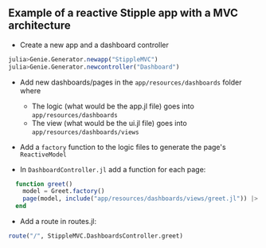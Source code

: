 ## Example of a reactive Stipple app with a MVC architecture

- Create a new app and a dashboard controller

```julia
julia>Genie.Generator.newapp("StippleMVC")
julia>Genie.Generator.newcontroller("Dashboard")

```
- Add new dashboards/pages in the `app/resources/dashboards` folder where
    - The logic (what would be the app.jl file) goes into `app/resources/dashboards`
    - The view (what would be the ui.jl file) goes into `app/resources/dashboards/views`

- Add a `factory` function to the logic files to generate the page's `ReactiveModel`

- In `DashboardController.jl` add a function for each page:

```julia
  function greet()
    model = Greet.factory()
    page(model, include("app/resources/dashboards/views/greet.jl")) |> html
  end
```
- Add a route in routes.jl:

```julia
route("/", StippleMVC.DashboardsController.greet)
```
